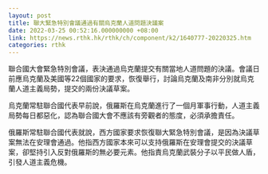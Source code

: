 ```yaml
---
layout: post
title: 聯大緊急特別會議通過有關烏克蘭人道問題決議案
date: 2022-03-25 00:52:16.000000000 +08:00
link: https://news.rthk.hk/rthk/ch/component/k2/1640777-20220325.htm
categories: rthk
---
```


聯合國大會緊急特別會議，表決通過烏克蘭提交有關當地人道問題的決議。會議日前應烏克蘭及美國等22個國家的要求，恢復舉行，討論烏克蘭及南非分別就烏克蘭人道主義局勢，提交的兩份決議草案。

烏克蘭常駐聯合國代表早前說，俄羅斯在烏克蘭進行了一個月軍事行動，人道主義局勢每日都惡化，認為聯合國大會不應該有旁觀者的態度，必須承擔責任。

俄羅斯常駐聯合國代表就說，西方國家要求恢復聯大緊急特別會議，是因為決議草案無法在安理會通過。他指西方國家本來可以支持俄羅斯在安理會提交的決議草案，卻堅持引入反對俄羅斯的無必要元素。他指責烏克蘭武裝分子以平民做人盾，引發人道主義危機。
